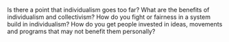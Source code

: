 Is there a point that individualism goes too far?
What are the benefits of individualism and collectivism?
How do you fight or fairness in a system build in individualism?
How do you get people invested in ideas, movements and programs that may not benefit them personally?
